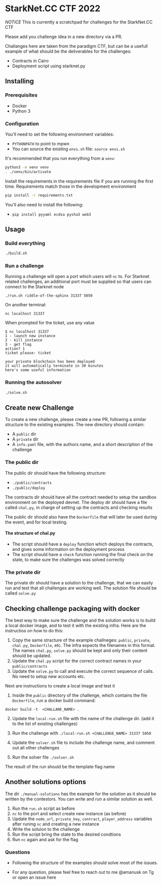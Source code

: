 # StarkNet.CC CTF 2022

_NOTICE_ This is currently a scratchpad for challenges for the StarkNet.CC CTF

Please add you challenge idea in a new directory via a PR.

Challanges here are taken from the paradigm CTF, but can be a usefull example of what should be the deliverables for the challenges:

- Contracts in Cairo
- Deployment script using starknet.py

## Installing

### Prerequisites

- Docker
- Python 3

### Configuration

You'll need to set the following environment variables:

- `PYTHONPATH` to point to mpwn
- You can source the existing `envs.sh` file: `source envs.sh`

It's recommended that you run everything from a `venv`:

```bash
python3 -m venv venv
. ./venv/bin/activate
```

Install the requirements in the requirements file if you are running the first time.
Requirements match those in the development environment

```bash
pip install -r requirements.txt
```

You'll also need to install the following:

- `pip install pyyaml ecdsa pysha3 web3`

## Usage

### Build everything

```bash
./build.sh
```

### Run a challenge

Running a challenge will open a port which users will `nc` to. For Starknet related
challenges, an additional port must be supplied so that users can connect to the Starknet
node

```
./run.sh riddle-of-the-sphinx 31337 5050
```

On another terminal:

```
nc localhost 31337
```

When prompted for the ticket, use any value

```
$ nc localhost 31337
1 - launch new instance
2 - kill instance
3 - get flag
action? 1
ticket please: ticket

your private blockchain has been deployed
it will automatically terminate in 30 minutes
here's some useful information
```

### Running the autosolver

```bash
./solve.sh
```

## Create new Challenge

To create a new challenge, please create a new PR, following a similar structure to the existing examples.
The new directory should contain:

- A `public` dir
- A `private` dir
- A `info.yaml` file, with the authors name, and a short description of the challenge

### The public dir

The public dir should have the following structure:

- `./public/contracts`
- `./public/deploy`

The contracts dir should have all the contract needed to setup the sandbox environment on the deployed devnet.
The deploy dir should have a file called `chal.py`, in charge of setting up the contracts and checking results

The public dir should also have the `Dockerfile` that will later be used during the event, and for local testing.

#### The structure of chal.py

- The script should have a `deploy` function which deploys the contracts, and gives some information on the deployment process
- The script should have a `check` function running the final check on the state, to make sure the challenges was solved correctly

### The private dir

The private dir should have a solution to the challenge, that we can easily run and test that all challenges are working well. The solution file should be called `solve.py`

## Checking challenge packaging with docker

The best way to make sure the challenge and the solution works is to build a local docker image, and to test it with the existing infra. Here are the instructios on how to do this:

1. Copy the same stracture of the example challneges: `public`, `private`, `chal.py`, `Dockerfile`, etc. The infra expects the filenames in this format. The names `chal.py`, `solve.py` should be kept and only their content should be updated.
2. Update the `chal.py` script for the correct contract names in your `public/contracts`
3. Update the `solve.py` to call and execute the correct sequence of calls. No need to setup new accounts etc.

Next are instructions to create a local image and test it

1. Inside the `public` directory of the challenge, which contains the file `Dockerfile`, run a docker build command:

```
docker build -t  <CHALLANE_NAME> .
```

2. Update the `local-run.sh` file with the name of the challenge dir. (add it to the list of existing challenges)

3. Run the challenge with `./local-run.sh <CHALLENGE_NAME> 31337 5050`

4. Update the `solver.sh` file to include the challenge name, and comment out all other challenges

5. Run the solver file `./solver.sh`

The result of the run should be the template flag name

## Another solutions options

The dir `./manual-solutions` has the example for the solution as it should be written by the contestors.
You can write and run a similar solution as well.

1. Run the `run.sh` script as before
2. `nc` to the port and select create new instance (as before)
3. Update the `node_url`, `private_key`, `contract`, `player_address` variables after runing `nc` and creating a new instance
4. Write the soluion to the challenge
5. Run the script bring the state to the desired condtions
6. Run `nc` again and ask for the flag

### Questions

- Following the structure of the examples should solve most of the issues.

- For any question, please feel free to reach out to me @amanusk on Tg or open an issue here
